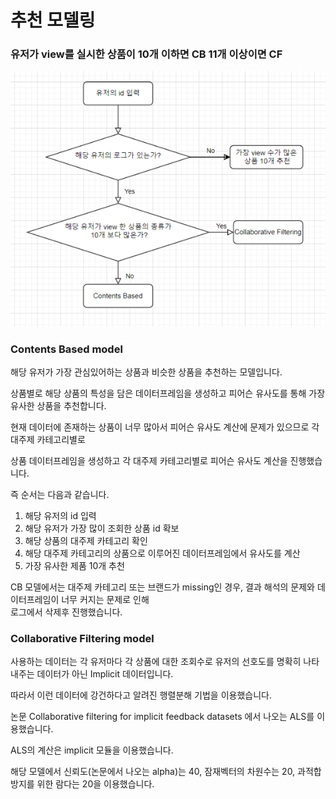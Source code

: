 # 추천 모델링

### 유저가 view를 실시한 상품이 10개 이하면 CB 11개 이상이면 CF
![](./images/flow_chart_model.PNG)

### Contents Based model
해당 유저가 가장 관심있어하는 상품과 비슷한 상품을 추천하는 모델입니다.  

상품별로 해당 상품의 특성을 담은 데이터프레임을 생성하고 피어슨 유사도를 통해 가장 유사한 상품을 추천합니다.  

현재 데이터에 존재하는 상품이 너무 많아서 피어슨 유사도 계산에 문제가 있으므로 각 대주제 카테고리별로  

상품 데이터프레임을 생성하고 각 대주제 카테고리별로 피어슨 유사도 계산을 진행했습니다.  

즉 순서는 다음과 같습니다.

1. 해당 유저의 id 입력 
2. 해당 유저가 가장 많이 조회한 상품 id 확보 
3. 해당 상품의 대주제 카테고리 확인 
4. 해당 대주제 카테고리의 상품으로 이루어진 데이터프레임에서 유사도를 계산
5. 가장 유사한 제품 10개 추천 

CB 모델에서는 대주제 카테고리 또는 브랜드가 missing인 경우, 결과 해석의 문제와 데이터프레임이 너무 커지는 문제로 인해  
로그에서 삭제후 진행했습니다.

### Collaborative Filtering model
사용하는 데이터는 각 유저마다 각 상품에 대한 조회수로 유저의 선호도를 명확히 나타내주는 데이터가 아닌 Implicit 데이터입니다.

따라서 이런 데이터에 강건하다고 알려진 행렬분해 기법을 이용했습니다.

논문 Collaborative filtering for implicit feedback datasets 에서 나오는 ALS를 이용했습니다.

ALS의 계산은 implicit 모듈을 이용했습니다.

해당 모델에서 신뢰도(논문에서 나오는 alpha)는 40, 잠재벡터의 차원수는 20, 과적합 방지를 위한 람다는 20을 이용했습니다.
